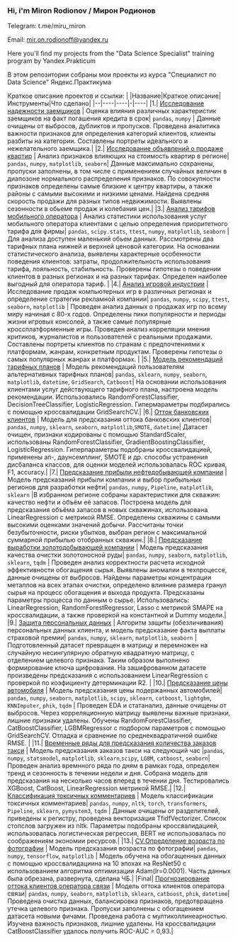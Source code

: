 
### Hi, i'm Miron Rodionov / Мирон Родионов 

Telegram: t.me/miru_miron

Email: mir.on.rodionoff@yandex.ru

Here you'll find my projects from the "Data Science Specialist" training program by Yandex.Praktiсum

В этом репозитории собраны мои проекты из курса "Специалист по Data Science" Яндекс.Практикума

Краткое описание проектов и ссылки:
| |Название|Краткое описание|Инструменты|Что сделано|
|--|----|----|-|----|
|1.| [Исследование надежности заемщиков](https://github.com/MironRodionoff/yandex_practicum/blob/main/Project_01/README.md) | Оценка влияния различных характеристик заемщиков на факт погашения кредита в срок| `pandas`, `numpy` | Данные очищены от выбросов, дубликтов и пропусков. Проведена аналитика важности признаков для определения категорий клиентов, клиенты разбиты на категории. Составлены портреты идеального и нежелательного заемщика.|
|2.| [Исследование объявлений о продаже квартир](https://github.com/MironRodionoff/yandex_practicum/blob/main/Project_02/README.md) | Анализ признаков влияющих на стоимость квартир в регионе| `pandas`, `numpy`, `matplotlib`, `seaborn`| Данные максимально сохранены, пропуски заполнены, в том числе с применением случайных величин в диапозоне нормального распределения признаков. По совокупности признаков определены самые близкие к центру квартиры, а также районы с самыми высокими и низкими ценами. Найдена средняя скорость продажи для разных типов недвижимости. Выявлены сезонности в обьеме продаж и колебания цен.|
|3.| [Анализ тарифов мобильного оператора](https://github.com/MironRodionoff/yandex_practicum/blob/main/Project_03/README.md) | Анализ статистики использования услуг мобильного оператора клиентами с целью определения приоритетного тарифа для фирмы| `pandas`, `scipy.stats`, `ttest`, `numpy`, `matplotlib`, `seaborn` | Для анализа доступен маленький обьем данных. Рассмотрены два тарифных плана нижней и верхней ценовой категории. На основании статистического анализа, выявлены характерные особенности поведения клиентов: затраты, продолжительность использования тарифа, лояльность, стабильность. Проверены гипотезы о поведении клиентов в разных регионах и на разных тарифах. Определен наиболее выгодный для оператора тариф. |
|4.| [Анализ игровой индустрии](https://github.com/MironRodionoff/yandex_practicum/blob/main/Project_04/README.md) | Исследование продаж компьютерных игр в различных регионах и определение стратегии рекламной компании| `pandas`, `numpy`, `scipy`, `ttest`, `seaborn`, `matplotlib` | Проведен анализ данных о продажах игр по всему миру начиная с 80-х годов. Определены пики популярности и периоды жизни игровых консолей, а также самые популярные кроссплатформенные игры. Проведен анализ корреляции мнения критиков, журналистов и пользователей с реальными продажами. Составлены портреты клиентов по странам с предпочтениями к платформам, жанрам, конкретным продуктам. Проверены гипотезы о самых популярных жанрах и платформах. |
|5.| [Модель рекомендаций тарифных планов](https://github.com/MironRodionoff/yandex_practicum/blob/main/Project_05/README.md) | Модель рекомендаций пользователям альтернативных тарифных планов| `pandas`, `sklearn`, `numpy`, `seaborn`, `matplotlib`, `datetime`, `GridSearch`, `Catboost`| На основании использования клиентами услуг действующего тарифного плана, настроена модель рекомендации. Использовались RandomForestClassifier, DecisionTreeClassifier, LogisticRegression. Гипермараметры подбирались с помощью кроссвалидации GridSearchCV.| 
|6.| [Отток банковских клиентов](https://github.com/MironRodionoff/yandex_practicum/blob/main/Project_06/README.md) | Модель для предсказания оттока банковских клиентов| `pandas`, `numpy`, `sklearn`, `seaborn`, `matplotlib`,`SMOTE`, `datetime`| Датасет очищен, признаки кодированы с помощью StandardScaler, использованы RandomForestClassifier, GradientBoostingClassifier, LogisticRegression. Гиперпараметры подобраны кроссвалидацией, применены ап-, даунсемплинг, SMOTE и др. способы устранения дисбаланса классов, для оценки моделей использовалась ROC кривая, F1, accuracy.|
|7.| [Предсказание прибыли нефтедобывающей компании](https://github.com/MironRodionoff/yandex_practicum/blob/main/Project_07/README.md) | Модель предсказаний прибыли компании и выбор прибыльных регионов для разработки нефти| `pandas`, `numpy`, `Pipeline`, `matplotlib`, `sklearn` |В избранном регионе собраны характеристики для скважин: качество нефти и объём её запасов. Построена модель для предсказания объёма запасов в новых скважинах, использована LinearRegression с метрикой RMSE. Определены скважины с самыми высокими оценками значений добычи. Рассчитаны точки безубыточности, риски убытков, выбран регион с максимальной суммарной прибылью отобранных скважин.|
|8.| [Предсказание выработки золотодобывающей компании](https://github.com/MironRodionoff/yandex_practicum/blob/main/Project_08/README.md) | Модель предсказания качества очистки золотоносной руды| `pandas`, `numpy`, `seaborn`, `matplotlib`, `sklearn`, `tqdm` | Проведен анализ корректности расчета исходной эффективности обогащения сырья. Выявлены аномалии в техпроцессе, данные очищены от выбросов. Найдены параметры концентрации металлов на всех этапах очистки, определено влияние размера гранул сырья на процесс обогащения и выхода продукта. Предсказаны параметры процесса по данным о сырье. Использовались: LinearRegression, RandomForestRegressor, Lasso c метрикой SMAPE на кроссвалидации, а также проверкой на константной и Dummy модели.|
|9.| [Защита персональных данных](https://github.com/MironRodionoff/yandex_practicum/blob/main/Project_09/README.md) | Алгоритм защиты (обезличивания) персональных данных клиента, и модель предсказание факта выплаты страховой премии| `pandas`, `numpy`, `sklearn`, `matplotlib`, `seaborn` | Подготовленный датасет превращен в матрицу и перемножен на случайную несингулярную обратную квадратную матрицу, с отделением целевого признака. Таким образом выполнено формирование ключа щифрования. На зашифрованном датасете произведены предсказания с использованием LinearRegression с проверкой по коэфициенту детерминации R2. |
|10.| [Предсказание цены автомобиля](https://github.com/MironRodionoff/yandex_practicum/blob/main/Project_10/README.md) | Модель предсказания цены подержанных автомобилей| `pandas`, `numpy`, `seaborn`, `matplotlib`, `scipy`, `sklearn`, `catboost`, `lightgbm`, `KNNImputer`, `phik`, `tqdm` |  Проведен EDA и статанализ, данные очищены от выбросов. Через корреляционную матрицу выявлены важные признаки, лишние признаки удалены. Обучены RandomForestClassifier, CatBoostClassifier, LGBMRegressor с подбором параметров с помощью GridSearchCV. Отладка и сравнение по среднеквадратичной ошибке RMSE. |
|11.| [Временные ряды для предсказания количества заказов такси](https://github.com/MironRodionoff/yandex_practicum/blob/main/Project_11/README.md) | Модель предсказания заказов такси на следующий час |`pandas`, `numpy`, `statsmodel`, `matplotlib`, `sklearn`,`scipy`, `LGBM`, `catboost`, `seaborn`| Проведен анализ времнного ряда по дням в рамках года, определен тренд и сезонность в течении недели и дня. Собрана модель для предсказания на несколько часов вперед в течении дня. Тестировались  XGBoost, CatBoost, LinearRegression метрикой RMSE.|
|12.| [Классификация токсичных комментариев](https://github.com/MironRodionoff/yandex_practicum/blob/main/Project_12/README.md) | Модель классификации токсичных комментариев| `pandas`, `numpy`, `nltk`, `torch`, `transformers`, `Pipeline`, `sklearn`, `pymystem3`, `tqdm` | Данные очищены от разделителей, приведены к регистру, проведена векторизация TfidfVectorizer. Список стопслов загружен из nltk. Параметры подобраны кроссвалидацией, использовалась логистическая регрессия, BERT не использовалась по соображениям экономии ресурсов.|
|13.| [CV.Определение возраста по фотографии](https://github.com/MironRodionoff/yandex_practicum/blob/main/Project_13/README.md) | Модель предсказания возраста по фотографии| `pandas`, `numpy`, `tensorflow`, `matplotlib` | Модель обучена на обогащенных данных с помощью кроссвалидациина на 10 эпохах на ResNet50 с использованием алгоритма оптимизации Adam(lr=0.0001). Часть данных была обрезана, развернута, сделана ЧБ.|
|Final| [Прогнозирование оттока клиентов оператора связи](https://github.com/MironRodionoff/yandex_practicum/blob/main/Final_Project/README.md) | Модель оттока клиентов оператора связи| `pandas`, `numpy`, `seaborn`, `matplotlib`, `sklearn`, `catboost`, `phik`, `datetime`| Проведена очистка данных, балансировка признаков, предотвращена утечка целевого признака. Пропуски заполнены с обогащением датасета новыми фичами. Проведена работа с мултиколлинеарностью. Изучена важность признаков, лишние удалены. На кроссвалидации CatBoostClassifier удалось получить  ROC-AUC = 0,93.|
